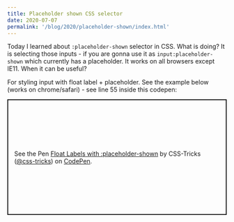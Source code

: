 ```yaml
---
title: Placeholder shown CSS selector
date: 2020-07-07
permalink: '/blog/2020/placeholder-shown/index.html'
---
```


Today I learned about `:placeholder-shown` selector in CSS.
What is doing? It is selecting those inputs - if you are gonna use it as `input:placeholder-shown`
which currently has a placeholder. It works on all browsers except IE11. When it can be useful?

For styling input with float label + placeholder. See the example below (works on chrome/safari) -
see line 55 inside this codepen:

<p class="codepen" data-height="265" data-theme-id="light" data-default-tab="css,result" data-user="css-tricks" data-slug-hash="XVBLRM" style="height: 265px; box-sizing: border-box; display: flex; align-items: center; justify-content: center; border: 2px solid; margin: 1em 0; padding: 1em;" data-pen-title="Float Labels with :placeholder-shown">
  <span>See the Pen <a href="https://codepen.io/team/css-tricks/pen/XVBLRM">
  Float Labels with :placeholder-shown</a> by CSS-Tricks (<a href="https://codepen.io/css-tricks">@css-tricks</a>)
  on <a href="https://codepen.io">CodePen</a>.</span>
</p>
<script async src="https://static.codepen.io/assets/embed/ei.js"></script>
